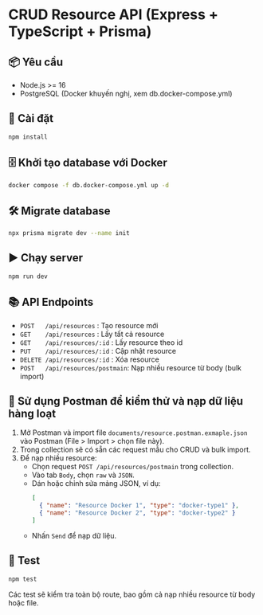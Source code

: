 # CRUD Resource API (Express + TypeScript + Prisma)

## 📦 Yêu cầu
- Node.js >= 16
- PostgreSQL (Docker khuyến nghị, xem db.docker-compose.yml)

## 🚀 Cài đặt

```bash
npm install
```

## 🗄️ Khởi tạo database với Docker

```bash
docker compose -f db.docker-compose.yml up -d
```

## 🛠️ Migrate database

```bash
npx prisma migrate dev --name init
```

## ▶️ Chạy server

```bash
npm run dev
```

## 📚 API Endpoints

- `POST   /api/resources`         : Tạo resource mới
- `GET    /api/resources`         : Lấy tất cả resource
- `GET    /api/resources/:id`     : Lấy resource theo id
- `PUT    /api/resources/:id`     : Cập nhật resource
- `DELETE /api/resources/:id`     : Xóa resource
- `POST   /api/resources/postmain`: Nạp nhiều resource từ body (bulk import)

## 🧩 Sử dụng Postman để kiểm thử và nạp dữ liệu hàng loạt

1. Mở Postman và import file `documents/resource.postman.exmaple.json` vào Postman (File > Import > chọn file này).
2. Trong collection sẽ có sẵn các request mẫu cho CRUD và bulk import.
3. Để nạp nhiều resource:
   - Chọn request `POST /api/resources/postmain` trong collection.
   - Vào tab `Body`, chọn `raw` và `JSON`.
   - Dán hoặc chỉnh sửa mảng JSON, ví dụ:
     ```json
     [
       { "name": "Resource Docker 1", "type": "docker-type1" },
       { "name": "Resource Docker 2", "type": "docker-type2" }
     ]
     ```
   - Nhấn `Send` để nạp dữ liệu.

## 🧪 Test

```bash
npm test
```

Các test sẽ kiểm tra toàn bộ route, bao gồm cả nạp nhiều resource từ body hoặc file.
